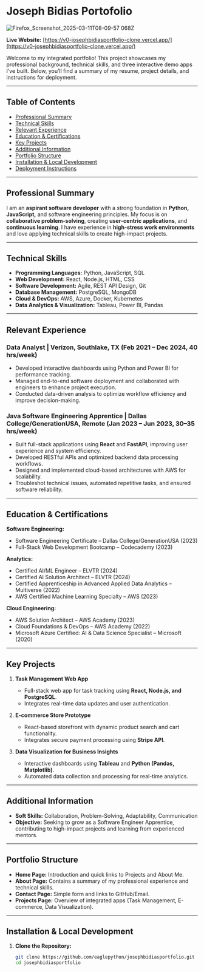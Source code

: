 # Joseph Bidias Portofolio

![Firefox_Screenshot_2025-03-11T08-09-57 068Z](https://github.com/user-attachments/assets/832c1c67-f723-4115-8b04-c9c770fa5e9c)

**Live Website:** [https://v0-josephbidiasportfolio-clone.vercel.app/](https://v0-josephbidiasportfolio-clone.vercel.app/)

Welcome to my integrated portfolio! This project showcases my professional background, technical skills, and three interactive demo apps I’ve built. Below, you’ll find a summary of my resume, project details, and instructions for deployment.

---

## Table of Contents
- [Professional Summary](#professional-summary)
- [Technical Skills](#technical-skills)
- [Relevant Experience](#relevant-experience)
- [Education & Certifications](#education--certifications)
- [Key Projects](#key-projects)
- [Additional Information](#additional-information)
- [Portfolio Structure](#portfolio-structure)
- [Installation & Local Development](#installation--local-development)
- [Deployment Instructions](#deployment-instructions)

---

## Professional Summary

I am an **aspirant software developer** with a strong foundation in **Python, JavaScript,** and software engineering principles. My focus is on **collaborative problem-solving**, creating **user-centric applications**, and **continuous learning**. I have experience in **high-stress work environments** and love applying technical skills to create high-impact projects.

---

## Technical Skills

- **Programming Languages:** Python, JavaScript, SQL  
- **Web Development:** React, Node.js, HTML, CSS  
- **Software Development:** Agile, REST API Design, Git  
- **Database Management:** PostgreSQL, MongoDB  
- **Cloud & DevOps:** AWS, Azure, Docker, Kubernetes  
- **Data Analytics & Visualization:** Tableau, Power BI, Pandas

---

## Relevant Experience

### Data Analyst | Verizon, Southlake, TX (Feb 2021 – Dec 2024, 40 hrs/week)
- Developed interactive dashboards using Python and Power BI for performance tracking.  
- Managed end-to-end software deployment and collaborated with engineers to enhance project execution.  
- Conducted data-driven analysis to optimize workflow efficiency and improve decision-making.

### Java Software Engineering Apprentice | Dallas College/GenerationUSA, Remote (Jan 2023 – Jun 2023, 30–35 hrs/week)
- Built full-stack applications using **React** and **FastAPI**, improving user experience and system efficiency.  
- Developed RESTful APIs and optimized backend data processing workflows.  
- Designed and implemented cloud-based architectures with AWS for scalability.  
- Troubleshot technical issues, automated repetitive tasks, and ensured software reliability.

---

## Education & Certifications

**Software Engineering:**
- Software Engineering Certificate – Dallas College/GenerationUSA (2023)  
- Full-Stack Web Development Bootcamp – Codecademy (2023)

**Analytics:**
- Certified AI/ML Engineer – ELVTR (2024)  
- Certified AI Solution Architect – ELVTR (2024)  
- Certified Apprenticeship in Advanced Applied Data Analytics – Multiverse (2022)  
- AWS Certified Machine Learning Specialty – AWS (2023)

**Cloud Engineering:**
- AWS Solution Architect – AWS Academy (2023)  
- Cloud Foundations & DevOps – AWS Academy (2022)  
- Microsoft Azure Certified: AI & Data Science Specialist – Microsoft (2020)

---

## Key Projects

1. **Task Management Web App**  
   - Full-stack web app for task tracking using **React, Node.js, and PostgreSQL**.  
   - Integrates real-time data updates and user authentication.

2. **E-commerce Store Prototype**  
   - React-based storefront with dynamic product search and cart functionality.  
   - Integrates secure payment processing using **Stripe API**.

3. **Data Visualization for Business Insights**  
   - Interactive dashboards using **Tableau** and **Python (Pandas, Matplotlib)**.  
   - Automated data collection and processing for real-time analytics.

---

## Additional Information

- **Soft Skills:** Collaboration, Problem-Solving, Adaptability, Communication  
- **Objective:** Seeking to grow as a Software Engineer Apprentice, contributing to high-impact projects and learning from experienced mentors.

---

## Portfolio Structure



- **Home Page:** Introduction and quick links to Projects and About Me.  
- **About Page:** Contains a summary of my professional experience and technical skills.  
- **Contact Page:** Simple form and links to GitHub/Email.  
- **Projects Page:** Overview of integrated apps (Task Management, E-commerce, Data Visualization).

---

## Installation & Local Development

1. **Clone the Repository:**
   ```bash
   git clone https://github.com/eaglepython/josephbidiasportfolio.git
   cd josephbidiasportfolio


